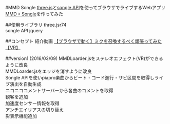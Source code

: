 #MMD Songle
[three.js](http://threejs.org/)と[songle API](https://widget.songle.jp/docs/v1)を使ってブラウザでライブするWebアプリ [MMD ☓ Songle](http://kotsu-kotsu.github.io/MMD_Songle/)を作ってみた  

##使用ライブラリ
three.jsr74  
songle API
jquery

##コンセプト
紹介動画 [【ブラウザで動く】ミクを召喚するべく頑張ってみた【VR】](http://www.nicovideo.jp/watch/sm28389424)  

##version1 (2016/03/09)
MMDLoarder.jsをステレオエフェクト(VR)ができるように改良  
MMDLoarder.jsをエッジを消すように改良  
Songle APIを使いpiapro楽曲からビート・コード進行・サビ区間を取得しライブ演出を自動生成  
ニコニココメントサーバーから各曲のコメントを取得  
観客を追加  
加速度センサー情報を取得  
アンチエイリアスの切り替え  
影表示機能追加  
